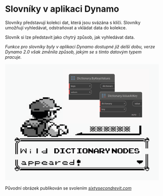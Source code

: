 # Slovníky v aplikaci Dynamo

Slovníky představují kolekci dat, která jsou svázána s klíči. Slovníky umožňují vyhledávat, odstraňovat a vkládat data do kolekce.

Slovník si lze představit jako chytrý způsob, jak vyhledávat data.

_Funkce pro slovníky byly v aplikaci Dynamo dostupné již delší dobu, verze Dynamo 2.0 však změnila způsob, jakým se s tímto datovým typem pracuje._

![](../images/5-5/wildDictionary.png)

Původní obrázek publikován se svolením [_sixtysecondrevit.com_](http://sixtysecondrevit.com/2018-01-22-new-dictionary-nodes-in-dynamobim-daily-build/)

